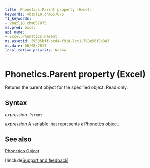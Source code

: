 ```yaml
---
title: Phonetics.Parent property (Excel)
keywords: vbaxl10.chm657075
f1_keywords:
- vbaxl10.chm657075
ms.prod: excel
api_name:
- Excel.Phonetics.Parent
ms.assetid: 59535bff-bcd4-f928-7cc1-798e56f7b343
ms.date: 06/08/2017
localization_priority: Normal
---
```



# Phonetics.Parent property (Excel)

Returns the parent object for the specified object. Read-only.


## Syntax

_expression_. `Parent`

_expression_ A variable that represents a [Phonetics](Excel.Phonetics.md) object.


## See also


[Phonetics Object](Excel.Phonetics.md)

[!include[Support and feedback](~/includes/feedback-boilerplate.md)]